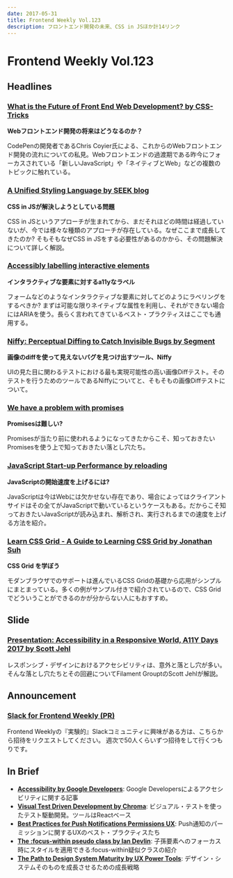 ```yaml
---
date: 2017-05-31
title: Frontend Weekly Vol.123
description: フロントエンド開発の未来、CSS in JSほか計14リンク
---
```


# Frontend Weekly Vol.123

## Headlines

### [What is the Future of Front End Web Development? by CSS-Tricks](https://css-tricks.com/future-front-end-web-development/)

**Webフロントエンド開発の将来はどうなるのか？**

CodePenの開発者であるChris Coyier氏による、これからのWebフロントエンド開発の流れについての私見。Webフロントエンドの過渡期である昨今にフォーカスされている「新しいJavaScript」や「ネイティブとWeb」などの複数のトピックに触れている。

### [A Unified Styling Language by SEEK blog](https://medium.com/seek-blog/a-unified-styling-language-d0c208de2660)

**CSS in JSが解決しようとしている問題**

CSS in JSというアプローチが生まれてから、まだそれほどの時間は経過していないが、今では様々な種類のアプローチが存在している。なぜここまで成長してきたのか?  そもそもなぜCSS in JSをする必要性があるのかから、その問題解決について詳しく解説。

### [Accessibly labelling interactive elements](https://hiddedevries.nl/en/blog/2017-05-05-accessibly-labelling-interactive-elements)

**インタラクティブな要素に対するa11yなラベル**

フォームなどのようなインタラクティブな要素に対してどのようにラベリングをするべきか? まずは可能な限りネイティブな属性を利用し、それができない場合にはARIAを使う。長らく言われてきているベスト・プラクティスはここでも通用する。

### [Niffy: Perceptual Diffing to Catch Invisible Bugs by Segment](https://segment.com/blog/perceptual-diffing-with-niffy/)

**画像のdiffを使って見えないバグを見つけ出すツール、Niffy**

UIの見た目に関わるテストにおける最も実現可能性の高い画像Diffテスト。そのテストを行うためのツールであるNiffyについてと、そもそもの画像Diffテストについて。

### [We have a problem with promises](https://pouchdb.com/2015/05/18/we-have-a-problem-with-promises.html)

**Promisesは難しい?**

Promisesが当たり前に使われるようになってきたからこそ、知っておきたいPromisesを使う上で知っておきたい落とし穴たち。

### [JavaScript Start-up Performance by reloading](https://medium.com/reloading/javascript-start-up-performance-69200f43b201)

**JavaScriptの開始速度を上げるには?**

JavaScriptは今はWebには欠かせない存在であり、場合によってはクライアントサイドはその全てがJavaScriptで動いているというケースもある。だからこそ知っておきたいJavaScriptが読み込まれ、解析され、実行されるまでの速度を上げる方法を紹介。

### [Learn CSS Grid - A Guide to Learning CSS Grid by Jonathan Suh](http://learncssgrid.com/)

**CSS Grid を学ぼう**

モダンブラウザでのサポートは進んでいるCSS Gridの基礎から応用がシンプルにまとまっている。多くの例がサンプル付きで紹介されているので、CSS Gridでどういうことができるのかが分からない人にもおすすめ。

## Slide

### [Presentation: Accessibility in a Responsive World, A11Y Days 2017 by Scott Jehl](https://www.filamentgroup.com/lab/accessibility-funka.html)

レスポンシブ・デザインにおけるアクセシビリティは、意外と落とし穴が多い。そんな落とし穴たちとその回避についてFilament GrouptのScott Jehlが解説。

## Announcement

### [Slack for Frontend Weekly (PR)](https://studiomohawk.typeform.com/to/Kj8Gaj)

Frontend Weeklyの『実験的』Slackコミュニティに興味がある方は、こちらから招待をリクエストしてください。 週次で50人くらいずつ招待をして行くつもりです。

## In Brief

* [**Accessibility by Google Developers**](https://developers.google.com/web/fundamentals/accessibility/): Google Developersによるアクセシビリティに関する記事
* [**Visual Test Driven Development by Chroma**](https://blog.hichroma.com/visual-test-driven-development-aec1c98bed87): ビジュアル・テストを使ったテスト駆動開発。ツールはReactベース
* [**Best Practices for Push Notifications Permissions UX**](https://docs.google.com/document/d/1WNPIS_2F0eyDm5SS2E6LZ_75tk6XtBSnR1xNjWJ_DPE/edit): Push通知のパーミッションに関するUXのベスト・プラクティスたち
* [**The :focus-within pseudo class by Ian Devlin**](https://www.iandevlin.com/blog/2017/04/css/the-focus-within-pseudo-class): 子孫要素へのフォーカス時にスタイルを適用できる:focus-within疑似クラスの紹介
* [**The Path to Design System Maturity by UX Power Tools**](https://medium.com/ux-power-tools/the-path-to-design-system-maturity-d403daba692a): デザイン・システムそのものを成長させるための成長戦略
